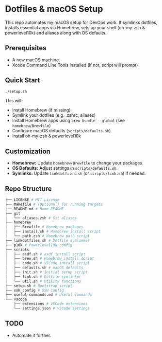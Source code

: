 # Dotfiles & macOS Setup

This repo automates my macOS setup for DevOps work. It symlinks dotfiles, installs essential apps via Homebrew, sets up your shell (oh-my-zsh & powerlevel10k) and aliases along with OS defaults.

## Prerequisites

- A new macOS machine. 
- Xcode Command Line Tools installed (if not, script will prompt)

## Quick Start

```bash
./setup.sh
```

This will:

- Install Homebrew (if missing)
- Symlink your dotfiles (e.g. .zshrc, aliases)
- Install Homebrew apps using `brew bundle --global` (see `homebrew/Brewfile`)
- Configure macOS defaults (`scripts/defaults.sh`)
- Install oh-my-zsh & powerlevel10k

## Customization

- **Homebrew:** Update `homebrew/Brewfile` to change your packages.
- **OS Defaults:** Adjust settings in `scripts/defaults.sh`.
- **Symlinks:** Update `linkdotfiles.sh` (or `scripts/link.sh`) if needed.

## Repo Structure

```bash
├── LICENSE # MIT License
├── Makefile # (Optional) for running targets
├── README.md # Home README
├── git
│   └── aliases.zsh # Git aliases
├── homebrew
│   ├── Brewfile # Homebrew packages
│   ├── install.sh # Homebrew install script
│   └── path.zsh # Homebrew path script
├── linkdotfiles.sh # Dotfile symlinker
├── p10k # Powerlevel10k config
├── scripts
│   ├── asdf.sh # asdf install script
│   ├── brew.sh # Homebrew install script
│   ├── code.sh # VSCode install script
│   ├── defaults.sh # macOS defaults
│   ├── init.sh # Initial setup script
│   ├── link.sh # Dotfile symlinker
│   └── util.sh # Utility functions
├── setup.sh # Bootstrap script
├── ssh_config # SSH config
├── useful-commands.md # Useful commands
└── vscode
    ├── extensions # VSCode extensions
    └── settings.json # VSCode settings
```

## TODO

- Automate it further. 